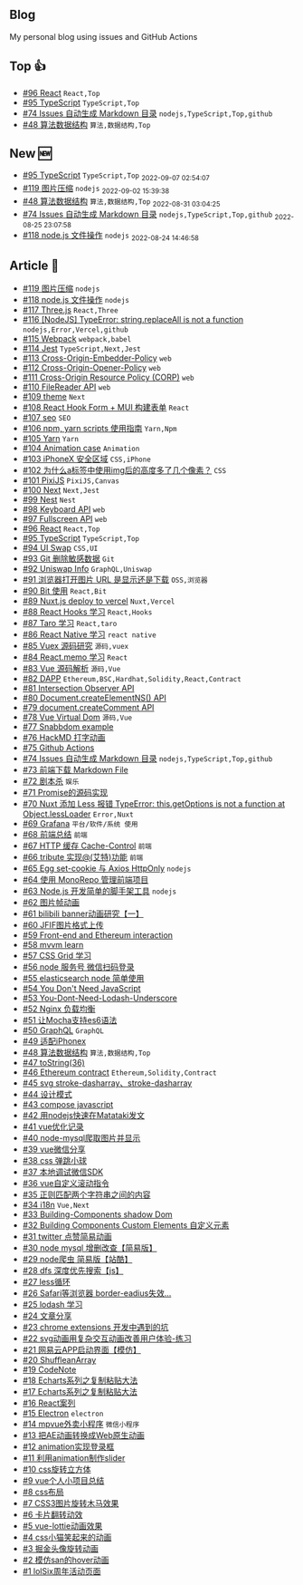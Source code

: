 ## Blog
My personal blog using issues and GitHub Actions

## Top 👍 
- [#96 React](https://github.com/xiaotiandada/blog/issues/96) `React,Top`
- [#95 TypeScript](https://github.com/xiaotiandada/blog/issues/95) `TypeScript,Top`
- [#74 Issues 自动生成 Markdown 目录](https://github.com/xiaotiandada/blog/issues/74) `nodejs,TypeScript,Top,github`
- [#48 算法数据结构](https://github.com/xiaotiandada/blog/issues/48) `算法,数据结构,Top`

## New  🆕 
- [#95 TypeScript](https://github.com/xiaotiandada/blog/issues/95) `TypeScript,Top` <sub><time datetime="2022-09-07 02:54:07">2022-09-07 02:54:07</time></sub>
- [#119 图片压缩](https://github.com/xiaotiandada/blog/issues/119) `nodejs` <sub><time datetime="2022-09-02 15:39:38">2022-09-02 15:39:38</time></sub>
- [#48 算法数据结构](https://github.com/xiaotiandada/blog/issues/48) `算法,数据结构,Top` <sub><time datetime="2022-08-31 03:04:25">2022-08-31 03:04:25</time></sub>
- [#74 Issues 自动生成 Markdown 目录](https://github.com/xiaotiandada/blog/issues/74) `nodejs,TypeScript,Top,github` <sub><time datetime="2022-08-25 23:07:58">2022-08-25 23:07:58</time></sub>
- [#118 node.js 文件操作](https://github.com/xiaotiandada/blog/issues/118) `nodejs` <sub><time datetime="2022-08-24 14:46:58">2022-08-24 14:46:58</time></sub>

## Article  📄 
- [#119 图片压缩](https://github.com/xiaotiandada/blog/issues/119) `nodejs`
- [#118 node.js 文件操作](https://github.com/xiaotiandada/blog/issues/118) `nodejs`
- [#117 Three.js](https://github.com/xiaotiandada/blog/issues/117) `React,Three`
- [#116 [NodeJS] TypeError: string.replaceAll is not a function](https://github.com/xiaotiandada/blog/issues/116) `nodejs,Error,Vercel,github`
- [#115 Webpack](https://github.com/xiaotiandada/blog/issues/115) `webpack,babel`
- [#114 Jest](https://github.com/xiaotiandada/blog/issues/114) `TypeScript,Next,Jest`
- [#113 Cross-Origin-Embedder-Policy](https://github.com/xiaotiandada/blog/issues/113) `web`
- [#112 Cross-Origin-Opener-Policy](https://github.com/xiaotiandada/blog/issues/112) `web`
- [#111 Cross-Origin Resource Policy (CORP)](https://github.com/xiaotiandada/blog/issues/111) `web`
- [#110 FileReader API](https://github.com/xiaotiandada/blog/issues/110) `web`
- [#109 theme](https://github.com/xiaotiandada/blog/issues/109) `Next`
- [#108 React Hook Form + MUI 构建表单](https://github.com/xiaotiandada/blog/issues/108) `React`
- [#107 seo](https://github.com/xiaotiandada/blog/issues/107) `SEO`
- [#106 npm, yarn scripts 使用指南](https://github.com/xiaotiandada/blog/issues/106) `Yarn,Npm`
- [#105 Yarn](https://github.com/xiaotiandada/blog/issues/105) `Yarn`
- [#104 Animation case](https://github.com/xiaotiandada/blog/issues/104) `Animation`
- [#103 iPhoneX 安全区域](https://github.com/xiaotiandada/blog/issues/103) `CSS,iPhone`
- [#102 为什么a标签中使用img后的高度多了几个像素？](https://github.com/xiaotiandada/blog/issues/102) `CSS`
- [#101 PixiJS](https://github.com/xiaotiandada/blog/issues/101) `PixiJS,Canvas`
- [#100 Next](https://github.com/xiaotiandada/blog/issues/100) `Next,Jest`
- [#99 Nest](https://github.com/xiaotiandada/blog/issues/99) `Nest`
- [#98 Keyboard API](https://github.com/xiaotiandada/blog/issues/98) `web`
- [#97 Fullscreen API](https://github.com/xiaotiandada/blog/issues/97) `web`
- [#96 React](https://github.com/xiaotiandada/blog/issues/96) `React,Top`
- [#95 TypeScript](https://github.com/xiaotiandada/blog/issues/95) `TypeScript,Top`
- [#94 UI Swap](https://github.com/xiaotiandada/blog/issues/94) `CSS,UI`
- [#93 Git 删除敏感数据](https://github.com/xiaotiandada/blog/issues/93) `Git`
- [#92 Uniswap Info](https://github.com/xiaotiandada/blog/issues/92) `GraphQL,Uniswap`
- [#91 浏览器打开图片 URL 是显示还是下载](https://github.com/xiaotiandada/blog/issues/91) `OSS,浏览器`
- [#90 Bit 使用](https://github.com/xiaotiandada/blog/issues/90) `React,Bit`
- [#89 Nuxt.js deploy to vercel](https://github.com/xiaotiandada/blog/issues/89) `Nuxt,Vercel`
- [#88 React Hooks 学习](https://github.com/xiaotiandada/blog/issues/88) `React,Hooks`
- [#87 Taro 学习](https://github.com/xiaotiandada/blog/issues/87) `React,taro`
- [#86 React Native 学习](https://github.com/xiaotiandada/blog/issues/86) `react native`
- [#85 Vuex 源码研究](https://github.com/xiaotiandada/blog/issues/85) `源码,vuex`
- [#84 React.memo 学习](https://github.com/xiaotiandada/blog/issues/84) `React`
- [#83 Vue 源码解析](https://github.com/xiaotiandada/blog/issues/83) `源码,Vue`
- [#82 DAPP](https://github.com/xiaotiandada/blog/issues/82) `Ethereum,BSC,Hardhat,Solidity,React,Contract`
- [#81 Intersection Observer API](https://github.com/xiaotiandada/blog/issues/81) 
- [#80 Document.createElementNS() API](https://github.com/xiaotiandada/blog/issues/80) 
- [#79 document.createComment API](https://github.com/xiaotiandada/blog/issues/79) 
- [#78 Vue Virtual Dom](https://github.com/xiaotiandada/blog/issues/78) `源码,Vue`
- [#77 Snabbdom example](https://github.com/xiaotiandada/blog/issues/77) 
- [#76 HackMD 打字动画](https://github.com/xiaotiandada/blog/issues/76) 
- [#75 Github Actions](https://github.com/xiaotiandada/blog/issues/75) 
- [#74 Issues 自动生成 Markdown 目录](https://github.com/xiaotiandada/blog/issues/74) `nodejs,TypeScript,Top,github`
- [#73 前端下载 Markdown File](https://github.com/xiaotiandada/blog/issues/73) 
- [#72 剧本杀](https://github.com/xiaotiandada/blog/issues/72) `娱乐`
- [#71 Promise的源码实现](https://github.com/xiaotiandada/blog/issues/71) 
- [#70 Nuxt 添加 Less 报错 TypeError: this.getOptions is not a function at Object.lessLoader](https://github.com/xiaotiandada/blog/issues/70) `Error,Nuxt`
- [#69 Grafana](https://github.com/xiaotiandada/blog/issues/69) `平台/软件/系统 使用`
- [#68 前端总结](https://github.com/xiaotiandada/blog/issues/68) `前端`
- [#67 HTTP 缓存  Cache-Control](https://github.com/xiaotiandada/blog/issues/67) `前端`
- [#66 tribute 实现@(艾特)功能](https://github.com/xiaotiandada/blog/issues/66) `前端`
- [#65 Egg set-cookie 与 Axios   HttpOnly](https://github.com/xiaotiandada/blog/issues/65) `nodejs`
- [#64 使用 MonoRepo 管理前端项目](https://github.com/xiaotiandada/blog/issues/64) 
- [#63 Node.js 开发简单的脚手架工具](https://github.com/xiaotiandada/blog/issues/63) `nodejs`
- [#62 图片帧动画](https://github.com/xiaotiandada/blog/issues/62) 
- [#61 bilibili banner动画研究【一】](https://github.com/xiaotiandada/blog/issues/61) 
- [#60 JFIF图片格式上传](https://github.com/xiaotiandada/blog/issues/60) 
- [#59 Front-end and Ethereum interaction](https://github.com/xiaotiandada/blog/issues/59) 
- [#58  mvvm learn](https://github.com/xiaotiandada/blog/issues/58) 
- [#57 CSS Grid 学习](https://github.com/xiaotiandada/blog/issues/57) 
- [#56 node 服务号 微信扫码登录](https://github.com/xiaotiandada/blog/issues/56) 
- [#55 elasticsearch node 简单使用](https://github.com/xiaotiandada/blog/issues/55) 
- [#54 You Don't Need JavaScript](https://github.com/xiaotiandada/blog/issues/54) 
- [#53  You-Dont-Need-Lodash-Underscore](https://github.com/xiaotiandada/blog/issues/53) 
- [#52 Nginx 负载均衡](https://github.com/xiaotiandada/blog/issues/52) 
- [#51 让Mocha支持es6语法](https://github.com/xiaotiandada/blog/issues/51) 
- [#50 GraphQL](https://github.com/xiaotiandada/blog/issues/50) `GraphQL`
- [#49 适配iPhonex](https://github.com/xiaotiandada/blog/issues/49) 
- [#48 算法数据结构](https://github.com/xiaotiandada/blog/issues/48) `算法,数据结构,Top`
- [#47 toString(36)](https://github.com/xiaotiandada/blog/issues/47) 
- [#46 Ethereum contract](https://github.com/xiaotiandada/blog/issues/46) `Ethereum,Solidity,Contract`
- [#45 svg stroke-dasharray、stroke-dasharray](https://github.com/xiaotiandada/blog/issues/45) 
- [#44 设计模式](https://github.com/xiaotiandada/blog/issues/44) 
- [#43 compose javascript](https://github.com/xiaotiandada/blog/issues/43) 
- [#42 用nodejs快速在Matataki发文](https://github.com/xiaotiandada/blog/issues/42) 
- [#41 vue优化记录](https://github.com/xiaotiandada/blog/issues/41) 
- [#40 node-mysql爬取图片并显示](https://github.com/xiaotiandada/blog/issues/40) 
- [#39 vue微信分享](https://github.com/xiaotiandada/blog/issues/39) 
- [#38 css 弹跳小球](https://github.com/xiaotiandada/blog/issues/38) 
- [#37 本地调试微信SDK](https://github.com/xiaotiandada/blog/issues/37) 
- [#36  vue自定义滚动指令](https://github.com/xiaotiandada/blog/issues/36) 
- [#35 正则匹配两个字符串之间的内容](https://github.com/xiaotiandada/blog/issues/35) 
- [#34 i18n](https://github.com/xiaotiandada/blog/issues/34) `Vue,Next`
- [#33 Building-Components shadow Dom](https://github.com/xiaotiandada/blog/issues/33) 
- [#32 Building Components Custom Elements 自定义元素](https://github.com/xiaotiandada/blog/issues/32) 
- [#31 twitter 点赞简易动画](https://github.com/xiaotiandada/blog/issues/31) 
- [#30 node mysql 增删改查【简易版】](https://github.com/xiaotiandada/blog/issues/30) 
- [#29 node爬虫 简易版【站酷】](https://github.com/xiaotiandada/blog/issues/29) 
- [#28  dfs 深度优先搜索【js】](https://github.com/xiaotiandada/blog/issues/28) 
- [#27 less循环](https://github.com/xiaotiandada/blog/issues/27) 
- [#26 Safari等浏览器 border-eadius失效...](https://github.com/xiaotiandada/blog/issues/26) 
- [#25 lodash 学习](https://github.com/xiaotiandada/blog/issues/25) 
- [#24 文章分享](https://github.com/xiaotiandada/blog/issues/24) 
- [#23 chrome extensions 开发中遇到的坑](https://github.com/xiaotiandada/blog/issues/23) 
- [#22 svg动画用复杂交互动画改善用户体验-练习](https://github.com/xiaotiandada/blog/issues/22) 
- [#21 网易云APP启动界面【模仿】](https://github.com/xiaotiandada/blog/issues/21) 
- [#20 ShuffleanArray](https://github.com/xiaotiandada/blog/issues/20) 
- [#19 CodeNote](https://github.com/xiaotiandada/blog/issues/19) 
- [#18 Echarts系列之复制粘贴大法](https://github.com/xiaotiandada/blog/issues/18) 
- [#17  Echarts系列之复制粘贴大法](https://github.com/xiaotiandada/blog/issues/17) 
- [#16 React案列](https://github.com/xiaotiandada/blog/issues/16) 
- [#15 Electron](https://github.com/xiaotiandada/blog/issues/15) `electron`
- [#14 mpvue外卖小程序](https://github.com/xiaotiandada/blog/issues/14) `微信小程序`
- [#13 把AE动画转换成Web原生动画](https://github.com/xiaotiandada/blog/issues/13) 
- [#12  animation实现登录框](https://github.com/xiaotiandada/blog/issues/12) 
- [#11 利用animation制作slider](https://github.com/xiaotiandada/blog/issues/11) 
- [#10 css旋转立方体](https://github.com/xiaotiandada/blog/issues/10) 
- [#9 vue个人小项目总结](https://github.com/xiaotiandada/blog/issues/9) 
- [#8 css布局](https://github.com/xiaotiandada/blog/issues/8) 
- [#7 CSS3图片旋转木马效果](https://github.com/xiaotiandada/blog/issues/7) 
- [#6 卡片翻转动效](https://github.com/xiaotiandada/blog/issues/6) 
- [#5 vue-lottie动画效果](https://github.com/xiaotiandada/blog/issues/5) 
- [#4 css小猫笑起来的动画](https://github.com/xiaotiandada/blog/issues/4) 
- [#3 掘金头像旋转动画](https://github.com/xiaotiandada/blog/issues/3) 
- [#2 模仿san的hover动画](https://github.com/xiaotiandada/blog/issues/2) 
- [#1 lolSix周年活动页面](https://github.com/xiaotiandada/blog/issues/1) 

